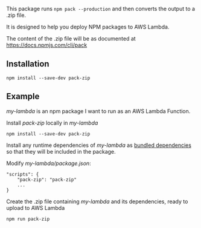 This package runs `npm pack --production` and then converts the output to a .zip file.

It is designed to help you deploy NPM packages to AWS Lambda.

The content of the .zip file will be as documented at https://docs.npmjs.com/cli/pack

## Installation

`npm install --save-dev pack-zip`

## Example

_my-lambda_ is an npm package I want to run as an AWS Lambda Function.

Install _pack-zip_ locally in _my-lambda_
```
npm install --save-dev pack-zip
```

Install any runtime dependencies of _my-lambda_ as [bundled dependencies](https://docs.npmjs.com/files/package.json#bundleddependencies) so that they will be included in the package.

Modify _my-lambda/package.json_:
```
"scripts": {
    "pack-zip": "pack-zip"
    ...
}
```

Create the .zip file containing _my-lambda_ and its dependencies, ready to upload to AWS Lambda
```
npm run pack-zip
```

